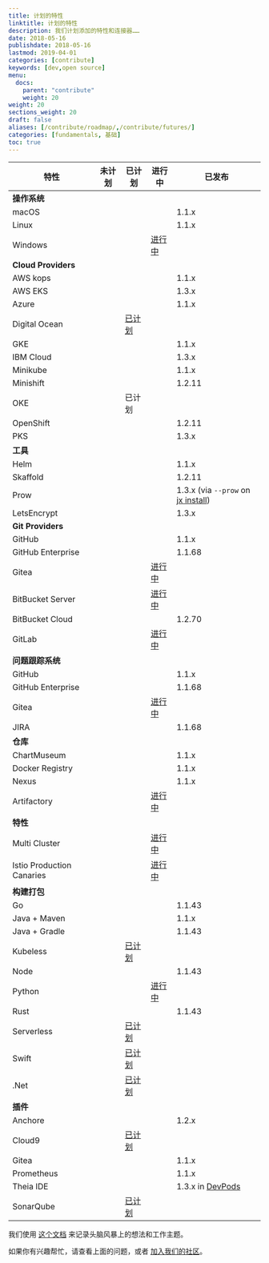 ```yaml
---
title: 计划的特性
linktitle: 计划的特性
description: 我们计划添加的特性和连接器……
date: 2018-05-16
publishdate: 2018-05-16
lastmod: 2019-04-01
categories: [contribute]
keywords: [dev,open source]
menu:
  docs:
    parent: "contribute"
    weight: 20
weight: 20
sections_weight: 20
draft: false
aliases: [/contribute/roadmap/,/contribute/futures/]
categories: [fundamentals, 基础]
toc: true
---
```


| 特性 | 未计划 | 已计划 | 进行中 | 已发布 |
| --- | --- | --- | --- | --- |
| **操作系统** | | | | |
| macOS | | | | 1.1.x |
| Linux | | | | 1.1.x |
| Windows  | | |  [进行中](https://github.com/jenkins-x/jx/issues/228) | |
| **Cloud Providers** | | | | |
| AWS kops | | | | 1.1.x |
| AWS EKS  | |  | | 1.3.x |
| Azure | | | | 1.1.x |
| Digital Ocean  | | [已计划](https://github.com/jenkins-x/jx/issues/705) | | |
| GKE | | | | 1.1.x |
| IBM Cloud  | | | | 1.3.x|
| Minikube | | | | 1.1.x |
| Minishift | | | | 1.2.11 |
| OKE | | 已计划 | | |
| OpenShift | | |  | 1.2.11 |
| PKS  | | | | 1.3.x |
| **工具** | | | | |
| Helm | | | | 1.1.x |
| Skaffold | | | | 1.2.11 | 
| Prow | | | | 1.3.x (via `--prow` on [jx install](/commands/jx_install/)) |
| LetsEncrypt | | | | 1.3.x |
| **Git Providers** | | | | |
| GitHub | | | | 1.1.x |
| GitHub Enterprise | | | | 1.1.68 |
| Gitea | | | [进行中](https://github.com/jenkins-x/jx/issues/432) | |
| BitBucket Server | | | [进行中](https://github.com/jenkins-x/jx/issues/36) | |
| BitBucket Cloud | | | | 1.2.70 |
| GitLab | | | [进行中](https://github.com/jenkins-x/jx/issues/40) | |
| **问题跟踪系统** | | | | |
| GitHub | | | | 1.1.x |
| GitHub Enterprise | | | | 1.1.68 |
| Gitea | | | [进行中](https://github.com/jenkins-x/jx/issues/432) | |
| JIRA | | | | 1.1.68 |
| **仓库** | | | | |
| ChartMuseum | | | | 1.1.x |
| Docker Registry | | | | 1.1.x |
| Nexus | | | | 1.1.x |
| Artifactory  | | | [进行中](https://github.com/jenkins-x/jx/issues/805) |
| **特性** | | | | |
| Multi Cluster | | | [进行中](https://github.com/jenkins-x/jx/issues/479) |
| Istio Production Canaries | | | [进行中](https://github.com/jenkins-x/jx/issues/582) |
| **构建打包** | | | | |
| Go | | | | 1.1.43 |
| Java + Maven | | | | 1.1.x |
| Java + Gradle | | | | 1.1.43 |
| Kubeless  | | [已计划](https://github.com/jenkins-x/jx/issues/554) | |
| Node | | | | 1.1.43 |
| Python  | | | [进行中](https://github.com/jenkins-x/jx/issues/559) |
| Rust | | | | 1.1.43 |
| Serverless  | | [已计划](https://github.com/jenkins-x/jx/issues/553) | |
| Swift  | | [已计划](https://github.com/jenkins-x/jx/issues/560) | |
| .Net  | | [已计划](https://github.com/jenkins-x/jx/issues/561) | |
| **插件** | | | | |
| Anchore | | | | 1.2.x |
| Cloud9  | | [已计划](https://github.com/jenkins-x/jx/issues/776) | |
| Gitea | | | | 1.1.x |
| Prometheus | | | | 1.1.x |
| Theia IDE | | | | 1.3.x in [DevPods](/developing/devpods/#using-theia-ide) |
| SonarQube  | | [已计划](https://github.com/jenkins-x/jx/issues/536) | |

我们使用 [这个文档](https://docs.google.com/document/d/1bKAoae4B4cjzNsIQe0JpTWE5TReX_gLEveq04P4J_3k/edit?usp=sharing) 来记录头脑风暴上的想法和工作主题。

如果你有兴趣帮忙，请查看上面的问题，或者 [加入我们的社区](/zh/community/)。

